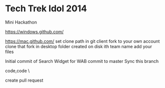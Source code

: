 Tech Trek Idol 2014
==================

Mini Hackathon

https://windows.github.com/

https://mac.github.com/
set clone path in git client
fork to your own account
clone that fork in desktop
folder created on disk ith team name
add your files

Initial commit of Search Widget for WAB
commit to master
Sync this branch

code,code
\

create pull request
